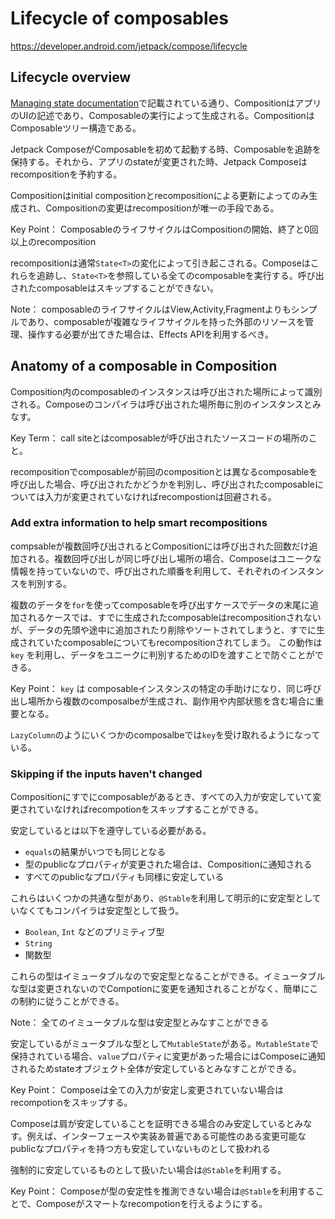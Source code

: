 # Lifecycle of composables

https://developer.android.com/jetpack/compose/lifecycle

## Lifecycle overview

[Managing state documentation](https://developer.android.com/jetpack/compose/lifecycle)で記載されている通り、CompositionはアプリのUIの記述であり、Composableの実行によって生成される。CompositionはComposableツリー構造である。

Jetpack ComposeがComposableを初めて起動する時、Composableを追跡を保持する。それから、アプリのstateが変更された時、Jetpack Composeはrecompositionを予約する。

Compositionはinitial compositionとrecompositionによる更新によってのみ生成され、Compositionの変更はrecompositionが唯一の手段である。

Key Point： ComposableのライフサイクルはCompositionの開始、終了と0回以上のrecomposition

recompositionは通常`State<T>`の変化によって引き起こされる。Composeはこれらを追跡し、`State<T>`を参照している全てのcomposableを実行する。呼び出されたcomposableはスキップすることができない。

Note： composableのライフサイクルはView,Activity,Fragmentよりもシンプルであり、composableが複雑なライフサイクルを持った外部のリソースを管理、操作する必要が出てきた場合は、Effects APIを利用するべき。

## Anatomy of a composable in Composition

Composition内のcomposableのインスタンスは呼び出された場所によって識別される。Composeのコンパイラは呼び出された場所毎に別のインスタンスとみなす。

Key Term： call siteとはcomposableが呼び出されたソースコードの場所のこと。

recompositionでcomposableが前回のcompositionとは異なるcomposableを呼び出した場合、呼び出されたかどうかを判別し、呼び出されたcomposableについては入力が変更されていなければrecompostionは回避される。

### Add extra information to help smart recompositions

compsableが複数回呼び出されるとCompositionには呼び出された回数だけ追加される。複数回呼び出しが同じ呼び出し場所の場合、Composeはユニークな情報を持っていないので、呼び出された順番を利用して、それぞれのインスタンスを判別する。

複数のデータを`for`を使ってcomposableを呼び出すケースでデータの末尾に追加されるケースでは、すでに生成されたcomposableはrecompositionされないが、データの先頭や途中に追加されたり削除やソートされてしまうと、すでに生成されていたcomposableについてもrecompositionされてしまう。
この動作は `key` を利用し、データをユニークに判別するためのIDを渡すことで防ぐことができる。

Key Point： `key` は composableインスタンスの特定の手助けになり、同じ呼び出し場所から複数のcomposalbeが生成され、副作用や内部状態を含む場合に重要となる。

`LazyColumn`のようにいくつかのcomposalbeでは`key`を受け取れるようになっている。

### Skipping if the inputs haven't changed

Compositionにすでにcomposableがあるとき、すべての入力が安定していて変更されていなければrecompotionをスキップすることができる。

安定しているとは以下を遵守している必要がある。

* `equals`の結果がいつでも同じとなる
* 型のpublicなプロパティが変更された場合は、Compositionに通知される
* すべてのpublicなプロパティも同様に安定している

これらはいくつかの共通な型があり、`@Stable`を利用して明示的に安定型としていなくてもコンパイラは安定型として扱う。

* `Boolean`, `Int` などのプリミティブ型
* `String`
* 関数型

これらの型はイミュータブルなので安定型となることができる。イミュータブルな型は変更されないのでCompotionに変更を通知されることがなく、簡単にこの制約に従うことができる。

Note： 全てのイミュータブルな型は安定型とみなすことができる

安定しているがミュータブルな型として`MutableState`がある。`MutableState`で保持されている場合、`value`プロパティに変更があった場合にはComposeに通知されるためstateオブジェクト全体が安定しているとみなすことができる。

Key Point： Composeは全ての入力が安定し変更されていない場合はrecompotionをスキップする。

Composeは肩が安定していることを証明できる場合のみ安定しているとみなす。例えば、インターフェースや実装あ普遍である可能性のある変更可能なpublicなプロパティを持つ方も安定していないものとして扱われる

強制的に安定しているものとして扱いたい場合は`@Stable`を利用する。

Key Point： Composeが型の安定性を推測できない場合は`@Stable`を利用することで、Composeがスマートなrecompotionを行えるようにする。
